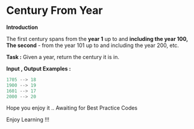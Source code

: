 # Century From Year

**Introduction**

The first century spans from the **year 1** up to and **including the year 100, The second** - from the year 101 up to and including the year 200, etc.

**Task :**
Given a year, return the century it is in.

**Input , Output Examples :**

```java
1705 --> 18
1900 --> 19
1601 --> 17
2000 --> 20
```
Hope you enjoy it .. Awaiting for Best Practice Codes

Enjoy Learning !!!
